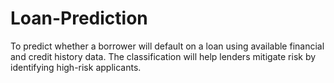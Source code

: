 # Loan-Prediction
To predict whether a borrower will default on a loan using available financial and credit history data. The classification will help lenders mitigate risk by identifying high-risk applicants.
